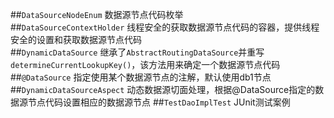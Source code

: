 ##`DataSourceNodeEnum`
    数据源节点代码枚举  
##`DataSourceContextHolder`
    线程安全的获取数据源节点代码的容器，提供线程安全的设置和获取数据源节点代码  
##`DynamicDataSource`
    继承了`AbstractRoutingDataSource`并重写`determineCurrentLookupKey()`，该方法用来确定一个数据源节点代码  
##`@DataSource`
    指定使用某个数据源节点的注解，默认使用db1节点
##`DynamicDataSourceAspect`
    动态数据源切面处理，根据@DataSource指定的数据源节点代码设置相应的数据源节点
##`TestDaoImplTest`
    JUnit测试案例
